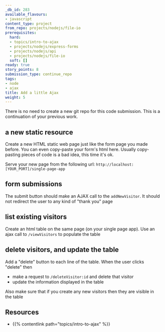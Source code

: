 ```yaml
---
_db_id: 283
available_flavours:
- javascript
content_type: project
from_repo: projects/nodejs/file-io
prerequisites:
  hard:
  - topics/intro-to-ajax
  - projects/nodejs/express-forms
  - projects/nodejs/api
  - projects/nodejs/file-io
  soft: []
ready: true
story_points: 8
submission_type: continue_repo
tags:
- node
- ajax
title: Add a little Ajax
weight: 5
---
```


There is no need to create a new git repo for this code submission. This is a continuation of your previous work.

## a new static resource

Create a new HTML static web page just like the form page you made before. You can even copy-paste your form's html here. Usually copy-pasting pieces of code is a bad idea, this time it's ok.

Serve your new page from the following url: `http://localhost:[YOUR_PORT]/single-page-app`

## form submissions

The submit button should make an AJAX call to the `addNewVisitor`. It should not redirect the user to any kind of "thank you" page

## list existing visitors

Create an html table on the same page (on your single page app).
Use an ajax call to `/viewVisitors` to populate the table

## delete visitors, and update the table

Add a "delete" button to each line of the table. When the user clicks "delete" then

- make a request to `/deleteVisitor:id` and delete that visitor
- update the information displayed in the table

Also make sure that if you create any new visitors then they are visible in the table

## Resources

- {{% contentlink path="topics/intro-to-ajax" %}}